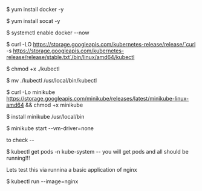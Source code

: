 $ yum install docker -y

$ yum install socat -y

$ systemctl enable docker --now

$ curl -LO https://storage.googleapis.com/kubernetes-release/release/`curl -s https://storage.googleapis.com/kubernetes-release/release/stable.txt`/bin/linux/amd64/kubectl

$ chmod +x ./kubectl

$ mv ./kubectl /usr/local/bin/kubectl

$ curl -Lo minikube https://storage.googleapis.com/minikube/releases/latest/minikube-linux-amd64 && chmod +x minikube

$ install minikube /usr/local/bin

$ minikube start --vm-driver=none
 
to check --

$ kubectl get pods -n kube-system
-- you will get pods and all should be running!!!

Lets test this via runnina a basic application of nginx

$ kubectl run --image=nginx
